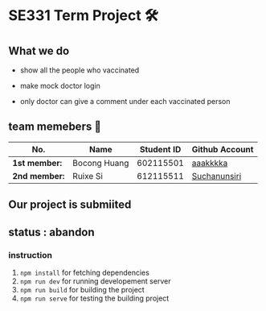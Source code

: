 # SE331 Term Project 🛠

## What we do
- show all the people who vaccinated

- make mock doctor login

- only doctor can give a comment under each vaccinated person

## team memebers 🌿
| No. | Name | Student ID | Github Account |
| --------------- | ------------------- | --------- | --------- |
| **1st member:** | Bocong Huang | 602115501 | [aaakkkka](https://github.com/aaakkkka) |
| **2nd member:** | Ruixe Si | 612115511 | [Suchanunsiri](https://github.com/yellow-ground) |

## Our project is submiited

## status : abandon

### instruction

1. ```npm install``` for fetching dependencies
2. ```npm run dev``` for running developement server
3. ```npm run build``` for building the project 
4. ```npm run serve``` for testing the building project
